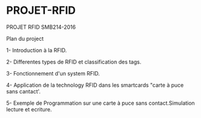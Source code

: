 # PROJET-RFID
PROJET RFID SMB214-2016

 Plan du project

 1- Introduction à la RFID.

 2- Differentes types de RFID et classification des tags.

 3- Fonctionnement d'un system RFID.

 4- Application de la technology RFID dans les smartcards "carte à puce sans cantact'.

 5- Exemple de Programmation sur une carte à puce sans contact.Simulation lecture et ecriture.
